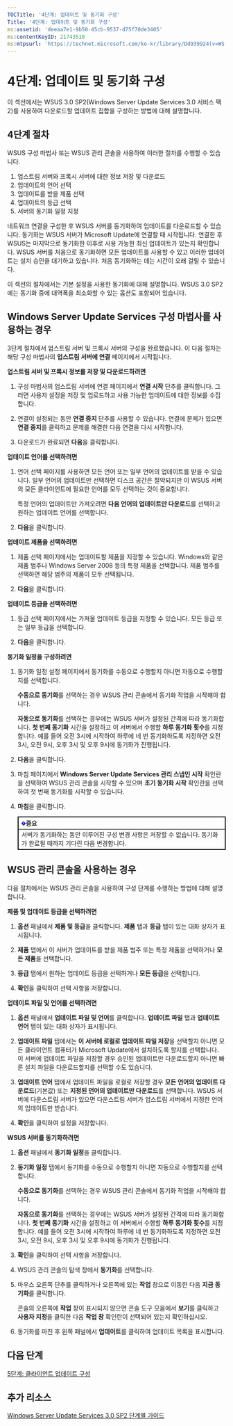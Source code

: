```yaml
---
TOCTitle: '4단계: 업데이트 및 동기화 구성'
Title: '4단계: 업데이트 및 동기화 구성'
ms:assetid: 'deeaa7e1-9b50-45cb-9537-d75f70de3405'
ms:contentKeyID: 21743510
ms:mtpsurl: 'https://technet.microsoft.com/ko-kr/library/Dd939924(v=WS.10)'
---
```


4단계: 업데이트 및 동기화 구성
==============================

이 섹션에서는 WSUS 3.0 SP2(Windows Server Update Services 3.0 서비스 팩 2)를 사용하여 다운로드할 업데이트 집합을 구성하는 방법에 대해 설명합니다.

4단계 절차
----------

WSUS 구성 마법사 또는 WSUS 관리 콘솔을 사용하여 이러한 절차를 수행할 수 있습니다.

1.  업스트림 서버와 프록시 서버에 대한 정보 저장 및 다운로드
2.  업데이트의 언어 선택
3.  업데이트를 받을 제품 선택
4.  업데이트의 등급 선택
5.  서버의 동기화 일정 지정

네트워크 연결을 구성한 후 WSUS 서버를 동기화하여 업데이트를 다운로드할 수 있습니다. 동기화는 WSUS 서버가 Microsoft Update에 연결할 때 시작됩니다. 연결한 후 WSUS는 마지막으로 동기화한 이후로 사용 가능한 최신 업데이트가 있는지 확인합니다. WSUS 서버를 처음으로 동기화하면 모든 업데이트를 사용할 수 있고 이러한 업데이트는 설치 승인을 대기하고 있습니다. 처음 동기화하는 데는 시간이 오래 걸릴 수 있습니다.

이 섹션의 절차에서는 기본 설정을 사용한 동기화에 대해 설명합니다. WSUS 3.0 SP2에는 동기화 중에 대역폭을 최소화할 수 있는 옵션도 포함되어 있습니다.

Windows Server Update Services 구성 마법사를 사용하는 경우
----------------------------------------------------------

3단계 절차에서 업스트림 서버 및 프록시 서버의 구성을 완료했습니다. 이 다음 절차는 해당 구성 마법사의 **업스트림 서버에 연결** 페이지에서 시작됩니다.

**업스트림 서버 및 프록시 정보를 저장 및 다운로드하려면**
1.  구성 마법사의 업스트림 서버에 연결 페이지에서 **연결 시작** 단추를 클릭합니다. 그러면 사용자 설정을 저장 및 업로드하고 사용 가능한 업데이트에 대한 정보를 수집합니다.

2.  연결이 설정되는 동안 **연결 중지** 단추를 사용할 수 있습니다. 연결에 문제가 있으면 **연결 중지**를 클릭하고 문제를 해결한 다음 연결을 다시 시작합니다.

3.  다운로드가 완료되면 **다음**을 클릭합니다.

**업데이트 언어를 선택하려면**
1.  언어 선택 페이지를 사용하면 모든 언어 또는 일부 언어의 업데이트를 받을 수 있습니다. 일부 언어의 업데이트만 선택하면 디스크 공간은 절약되지만 이 WSUS 서버의 모든 클라이언트에 필요한 언어를 모두 선택하는 것이 중요합니다.

    특정 언어의 업데이트만 가져오려면 **다음 언어의 업데이트만 다운로드**를 선택하고 원하는 업데이트 언어를 선택합니다.

2.  **다음**을 클릭합니다.

**업데이트 제품을 선택하려면**
1.  제품 선택 페이지에서는 업데이트할 제품을 지정할 수 있습니다. Windows와 같은 제품 범주나 Windows Server 2008 등의 특정 제품을 선택합니다. 제품 범주를 선택하면 해당 범주의 제품이 모두 선택됩니다.

2.  **다음**을 클릭합니다.

**업데이트 등급을 선택하려면**
1.  등급 선택 페이지에서는 가져올 업데이트 등급을 지정할 수 있습니다. 모든 등급 또는 일부 등급을 선택합니다.

2.  **다음**을 클릭합니다.

**동기화 일정을 구성하려면**
1.  동기화 일정 설정 페이지에서 동기화를 수동으로 수행할지 아니면 자동으로 수행할지를 선택합니다.

    **수동으로 동기화**를 선택하는 경우 WSUS 관리 콘솔에서 동기화 작업을 시작해야 합니다.

    **자동으로 동기화**를 선택하는 경우에는 WSUS 서버가 설정된 간격에 따라 동기화합니다. **첫 번째 동기화** 시간을 설정하고 이 서버에서 수행할 **하루 동기화 횟수**를 지정합니다. 예를 들어 오전 3시에 시작하여 하루에 네 번 동기화하도록 지정하면 오전 3시, 오전 9시, 오후 3시 및 오후 9시에 동기화가 진행됩니다.

2.  **다음**을 클릭합니다.

3.  마침 페이지에서 **Windows Server Update Services 관리 스냅인 시작** 확인란을 선택하여 WSUS 관리 콘솔을 시작할 수 있으며 **초기 동기화 시작** 확인란을 선택하여 첫 번째 동기화를 시작할 수 있습니다.

4.  **마침**을 클릭합니다.
 
    <p> </p>
    <table style="border:1px solid black;">
    <colgroup>
    <col width="100%" />
    </colgroup>
    <thead>
    <tr class="header">
    <th style="border:1px solid black;" ><img src="images/Dd939924.Important(WS.10).gif" />중요</th>
    </tr>
    </thead>
    <tbody>
    <tr class="odd">
    <td style="border:1px solid black;">서버가 동기화하는 동안 이루어진 구성 변경 사항은 저장할 수 없습니다. 동기화가 완료될 때까지 기다린 다음 변경합니다.
    </td>
    </tr>
    </tbody>
    </table>

WSUS 관리 콘솔을 사용하는 경우
------------------------------

다음 절차에서는 WSUS 관리 콘솔을 사용하여 구성 단계를 수행하는 방법에 대해 설명합니다.

**제품 및 업데이트 등급을 선택하려면**
1.  **옵션** 패널에서 **제품 및 등급**을 클릭합니다. **제품** 탭과 **등급** 탭이 있는 대화 상자가 표시됩니다.

2.  **제품** 탭에서 이 서버가 업데이트를 받을 제품 범주 또는 특정 제품을 선택하거나 **모든 제품**을 선택합니다.

3.  **등급** 탭에서 원하는 업데이트 등급을 선택하거나 **모든 등급**을 선택합니다.

4.  **확인**을 클릭하여 선택 사항을 저장합니다.

**업데이트 파일 및 언어를 선택하려면**
1.  **옵션** 패널에서 **업데이트 파일 및 언어**를 클릭합니다. **업데이트 파일** 탭과 **업데이트 언어** 탭이 있는 대화 상자가 표시됩니다.

2.  **업데이트 파일** 탭에서는 **이 서버에 로컬로 업데이트 파일 저장**을 선택할지 아니면 모든 클라이언트 컴퓨터가 Microsoft Update에서 설치하도록 할지를 선택합니다. 이 서버에 업데이트 파일을 저장할 경우 승인된 업데이트만 다운로드할지 아니면 빠른 설치 파일을 다운로드할지를 선택할 수도 있습니다.

3.  **업데이트 언어** 탭에서 업데이트 파일을 로컬로 저장할 경우 **모든 언어의 업데이트 다운로드**(기본값) 또는 **지정된 언어의 업데이트만 다운로드**를 선택합니다. WSUS 서버에 다운스트림 서버가 있으면 다운스트림 서버가 업스트림 서버에서 지정한 언어의 업데이트만 받습니다.

4.  **확인**을 클릭하여 설정을 저장합니다.

**WSUS 서버를 동기화하려면**
1.  **옵션** 패널에서 **동기화 일정**을 클릭합니다.

2.  **동기화 일정** 탭에서 동기화를 수동으로 수행할지 아니면 자동으로 수행할지를 선택합니다.

    **수동으로 동기화**를 선택하는 경우 WSUS 관리 콘솔에서 동기화 작업을 시작해야 합니다.

    **자동으로 동기화**를 선택하는 경우에는 WSUS 서버가 설정된 간격에 따라 동기화합니다. **첫 번째 동기화** 시간을 설정하고 이 서버에서 수행할 **하루 동기화 횟수**를 지정합니다. 예를 들어 오전 3시에 시작하여 하루에 네 번 동기화하도록 지정하면 오전 3시, 오전 9시, 오후 3시 및 오후 9시에 동기화가 진행됩니다.

3.  **확인**을 클릭하여 선택 사항을 저장합니다.

4.  WSUS 관리 콘솔의 탐색 창에서 **동기화**를 선택합니다.

5.  마우스 오른쪽 단추를 클릭하거나 오른쪽에 있는 **작업** 창으로 이동한 다음 **지금 동기화**를 클릭합니다.

    콘솔의 오른쪽에 **작업** 창이 표시되지 않으면 콘솔 도구 모음에서 **보기**를 클릭하고 **사용자 지정**을 클릭한 다음 **작업 창** 확인란이 선택되어 있는지 확인하십시오.

6.  동기화를 마친 후 왼쪽 패널에서 **업데이트**를 클릭하여 업데이트 목록을 표시합니다.

다음 단계
---------

[5단계: 클라이언트 업데이트 구성](https://technet.microsoft.com/5ae60ead-3e94-456c-a692-c0f193ea5d5a)

추가 리소스
-----------

[Windows Server Update Services 3.0 SP2 단계별 가이드](https://technet.microsoft.com/4b504edc-93b3-45b0-a7e8-d0107f1a4442)
